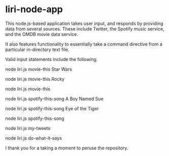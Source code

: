 # liri-node-app

This node.js-based application takes user input, and responds by providing data from several sources.
These include Twitter, the Spotify music service, and the OMDB movie data service.

It also features functionality to essentially take a command directive from a particular in-directory text file.

Valid input statements include the following.

node liri.js movie-this Star Wars

node liri.js movie-this Rocky

node liri.js movie-this

node liri.js spotify-this-song A Boy Named Sue

node liri.js spotify-this-song Eye of the Tiger

node liri.js spotify-this-song

node liri.js my-tweets

node liri.js do-what-it-says

I thank you for a taking a moment to peruse the repository.
